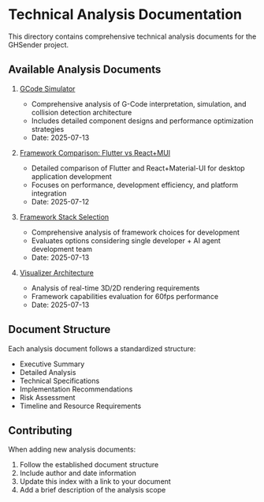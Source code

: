# Technical Analysis Documentation

This directory contains comprehensive technical analysis documents for the GHSender project.

## Available Analysis Documents

1. [GCode Simulator](./GCODE_SIMULATOR.md)
   - Comprehensive analysis of G-Code interpretation, simulation, and collision detection architecture
   - Includes detailed component designs and performance optimization strategies
   - Date: 2025-07-13

2. [Framework Comparison: Flutter vs React+MUI](./FRAMEWORK_COMPARISON.md)
   - Detailed comparison of Flutter and React+Material-UI for desktop application development
   - Focuses on performance, development efficiency, and platform integration
   - Date: 2025-07-12

3. [Framework Stack Selection](./FRAMEWORK_STACK.md)
   - Comprehensive analysis of framework choices for development
   - Evaluates options considering single developer + AI agent development team
   - Date: 2025-07-13

4. [Visualizer Architecture](./VISUALIZER.md)
   - Analysis of real-time 3D/2D rendering requirements
   - Framework capabilities evaluation for 60fps performance
   - Date: 2025-07-13

## Document Structure

Each analysis document follows a standardized structure:
- Executive Summary
- Detailed Analysis
- Technical Specifications
- Implementation Recommendations
- Risk Assessment
- Timeline and Resource Requirements

## Contributing

When adding new analysis documents:
1. Follow the established document structure
2. Include author and date information
3. Update this index with a link to your document
4. Add a brief description of the analysis scope

